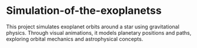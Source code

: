 # Simulation-of-the-exoplanetss
 This project simulates exoplanet orbits around a star using gravitational physics. Through visual animations, it models planetary positions and paths, exploring orbital mechanics and astrophysical concepts.
